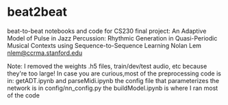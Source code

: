 # beat2beat
beat-to-beat notebooks and code for CS230 final project: 
An Adaptive Model of Pulse in Jazz Percussion: Rhythmic Generation in Quasi-Periodic Musical Contexts using Sequence-to-Sequence Learning
Nolan Lem nlem@ccrma.stanford.edu

Note: I removed the weights .h5 files, train/dev/test audio, etc because they're too large! 
In case you are curious,most of the preprocessing code is in: getADT.ipynb and parseMidi.ipynb 
the config file that parameterizes the network is in config/nn_config.py 
the buildModel.ipynb is where I ran most of the code 
